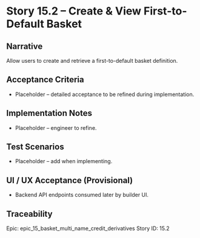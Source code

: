 # Story 15.2 – Create & View First-to-Default Basket

## Narrative
Allow users to create and retrieve a first-to-default basket definition.

## Acceptance Criteria
- Placeholder – detailed acceptance to be refined during implementation.

## Implementation Notes
- Placeholder – engineer to refine.

## Test Scenarios
- Placeholder – add when implementing.

## UI / UX Acceptance (Provisional)
- Backend API endpoints consumed later by builder UI.

## Traceability
Epic: epic_15_basket_multi_name_credit_derivatives
Story ID: 15.2
